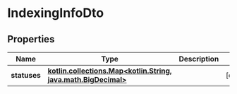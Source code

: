 # IndexingInfoDto

## Properties
Name | Type | Description | Notes
------------ | ------------- | ------------- | -------------
**statuses** | [**kotlin.collections.Map&lt;kotlin.String, java.math.BigDecimal&gt;**](java.math.BigDecimal.md) |  |  [optional]
